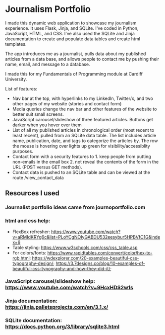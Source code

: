 # Journalism Portfolio
I made this dynamic web application to showcase my journalism experience. It uses Flask, Jinja, and SQLite. I've coded in Python, JavaScript, HTML, and CSS. I've also used the SQLite and Jinja documentation to create and populate data tables and create html templates. 

The app introduces me as a journalist, pulls data about my published articles from a data base, and allows people to contact me by pushing their name, email, and message to a database. 

I made this for my Fundamentals of Programming module at Cardiff University.

List of features:
- Nav bar at the top, with hyperlinks to my LinkedIn, Twitter/x, and two other pages of my website (stories and contact form) 
- Media queries change the nav bar and other features of the website to better suit small screens. 
- JavaScript carousel/slideshow of three featured articles. Buttons get darker when you hover over them
- List of all my published articles in chronological order (most recent to least recent), pulled from an SQLite data table. The list includes article name, publication, date, and tags to categorize the articles by. The row the mouse is hovering over lights up green for visibility/accessiblity purposes. 
- Contact form with a security features to 1. keep people from putting non-emails in the email box 2. not reveal the contents of the form in the URL (POST versus GET methods). 
- Contact data is pushed to an SQLite table and can be viewed at the route /view_contact_data

## Resources I used
### Journalist portfolio ideas came from journoportfolio.com
### html and css help: 
- FlexBox refresher: https://www.youtube.com/watch?v=aRMIdKRYg6c&list=PLoYCgNOIyGABDU532eesybur5HPBVfC1G&index=6 
- Table styling: https://www.w3schools.com/css/css_table.asp 
- For colors/fonts: https://www.rapidtables.com/convert/color/hex-to-rgb.html; https://wdexplorer.com/20-examples-beautiful-css-typography-design/; https://3.7designs.co/blog/10-examples-of-beautiful-css-typography-and-how-they-did-it/;
### JavaScript carousel/slideshow help: https://www.youtube.com/watch?v=9HcxHDS2w1s 
### Jinja documentation: https://jinja.palletsprojects.com/en/3.1.x/
### SQLite documentation: https://docs.python.org/3/library/sqlite3.html 
